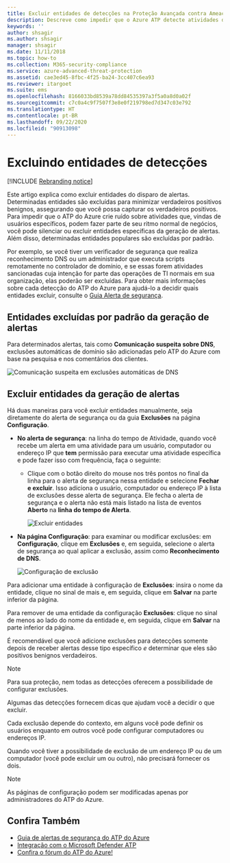 ```yaml
---
title: Excluir entidades de detecções na Proteção Avançada contra Ameaças do Azure
description: Descreve como impedir que o Azure ATP detecte atividades de entidades específicas como suspeitas
keywords: ''
author: shsagir
ms.author: shsagir
manager: shsagir
ms.date: 11/11/2018
ms.topic: how-to
ms.collection: M365-security-compliance
ms.service: azure-advanced-threat-protection
ms.assetid: cae3ed45-8fbc-4f25-ba24-3cc407c6ea93
ms.reviewer: itargoet
ms.suite: ems
ms.openlocfilehash: 8166033bd8539a78dd84535397a3f5a0a8d0a02f
ms.sourcegitcommit: c7c0a4c9f7507f3e8e0f219798ed7d347c03e792
ms.translationtype: HT
ms.contentlocale: pt-BR
ms.lasthandoff: 09/22/2020
ms.locfileid: "90913098"
---
```

# <a name="excluding-entities-from-detections"></a>Excluindo entidades de detecções

[!INCLUDE [Rebranding notice](includes/rebranding.md)]

Este artigo explica como excluir entidades do disparo de alertas. Determinadas entidades são excluídas para minimizar verdadeiros positivos benignos, assegurando que você possa capturar os verdadeiros positivos. Para impedir que o ATP do Azure crie ruído sobre atividades que, vindas de usuários específicos, podem fazer parte de seu ritmo normal de negócios, você pode silenciar ou excluir entidades específicas da geração de alertas. Além disso, determinadas entidades populares são excluídas por padrão. 

Por exemplo, se você tiver um verificador de segurança que realiza reconhecimento DNS ou um administrador que executa scripts remotamente no controlador de domínio, e se essas forem atividades sancionadas cuja intenção for parte das operações de TI normais em sua organização, elas poderão ser excluídas. Para obter mais informações sobre cada detecção do ATP do Azure para ajudá-lo a decidir quais entidades excluir, consulte o [Guia Alerta de segurança](suspicious-activity-guide.md).

## <a name="entities-excluded-by-default-from-raising-alerts"></a>Entidades excluídas por padrão da geração de alertas
 Para determinados alertas, tais como **Comunicação suspeita sobre DNS**, exclusões automáticas de domínio são adicionadas pelo ATP do Azure com base na pesquisa e nos comentários dos clientes. 
 
![Comunicação suspeita em exclusões automáticas de DNS](media/dns-auto-exclusions.png) 

## <a name="exclude-entities-from-raising-alerts"></a>Excluir entidades da geração de alertas

Há duas maneiras para você excluir entidades manualmente, seja diretamente do alerta de segurança ou da guia **Exclusões** na página **Configuração**. 

- **No alerta de segurança**: na linha do tempo de Atividade, quando você recebe um alerta em uma atividade para um usuário, computador ou endereço IP que **tem** permissão para executar uma atividade específica e pode fazer isso com frequência, faça o seguinte:
  - Clique com o botão direito do mouse nos três pontos no final da linha para o alerta de segurança nessa entidade e selecione **Fechar e excluir**. Isso adiciona o usuário, computador ou endereço IP à lista de exclusões desse alerta de segurança. Ele fecha o alerta de segurança e o alerta não está mais listado na lista de eventos **Aberto** na **linha do tempo de Alerta**.

    ![Excluir entidades](media/exclude-in-sa.png)

- **Na página Configuração**: para examinar ou modificar exclusões: em **Configuração**, clique em **Exclusões** e, em seguida, selecione o alerta de segurança ao qual aplicar a exclusão, assim como **Reconhecimento de DNS**.

    ![Configuração de exclusão](media/exclusions.png)

Para adicionar uma entidade à configuração de **Exclusões**: insira o nome da entidade, clique no sinal de mais e, em seguida, clique em **Salvar** na parte inferior da página.

Para remover de uma entidade da configuração **Exclusões**: clique no sinal de menos ao lado do nome da entidade e, em seguida, clique em **Salvar** na parte inferior da página.

É recomendável que você adicione exclusões para detecções somente depois de receber alertas desse tipo específico *e* determinar que eles são positivos benignos verdadeiros. 

> [!NOTE]
> Para sua proteção, nem todas as detecções oferecem a possibilidade de configurar exclusões. 

Algumas das detecções fornecem dicas que ajudam você a decidir o que excluir. 

Cada exclusão depende do contexto, em alguns você pode definir os usuários enquanto em outros você pode configurar computadores ou endereços IP. 

Quando você tiver a possibilidade de exclusão de um endereço IP ou de um computador (você pode excluir um ou outro), não precisará fornecer os dois.

> [!NOTE]
> As páginas de configuração podem ser modificadas apenas por administradores do ATP do Azure.


## <a name="see-also"></a>Confira Também

- [Guia de alertas de segurança do ATP do Azure](suspicious-activity-guide.md)
- [Integração com o Microsoft Defender ATP](integrate-msde.md)
- [Confira o fórum do ATP do Azure!](https://aka.ms/azureatpcommunity)
